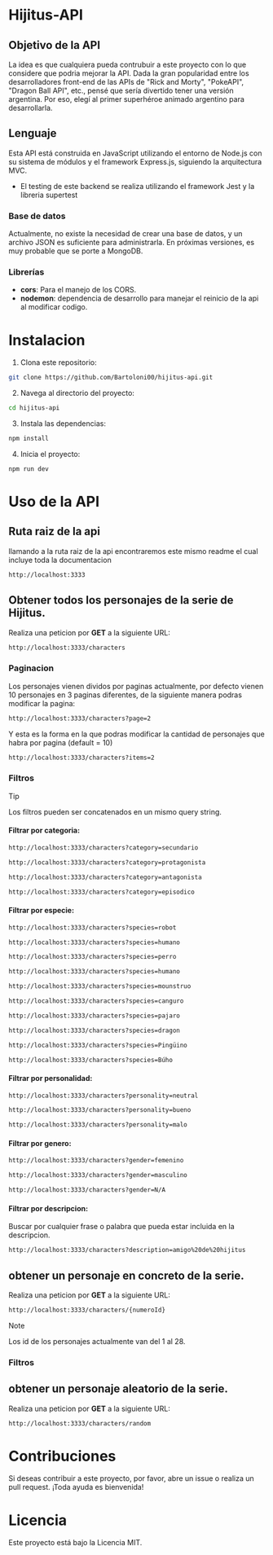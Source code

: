 # Hijitus-API

## Objetivo de la API

La idea es que cualquiera pueda contrubuir a este proyecto con lo que considere que podria mejorar la API.
Dada la gran popularidad entre los desarrolladores front-end de las APIs de "Rick and Morty", "PokeAPI", "Dragon Ball API", etc., pensé que sería divertido tener una versión argentina. Por eso, elegí al primer superhéroe animado argentino para desarrollarla.

## Lenguaje

Esta API está construida en JavaScript utilizando el entorno de Node.js con su sistema de módulos y el framework Express.js, siguiendo la arquitectura MVC.

- El testing de este backend se realiza utilizando el framework Jest y la libreria supertest

### Base de datos

Actualmente, no existe la necesidad de crear una base de datos, y un archivo JSON es suficiente para administrarla. En próximas versiones, es muy probable que se porte a MongoDB.

### Librerías

- **cors**: Para el manejo de los CORS.
- **nodemon**: dependencia de desarrollo para manejar el reinicio de la api al modificar codigo.

# Instalacion

1. Clona este repositorio:
``` Bash
git clone https://github.com/Bartoloni00/hijitus-api.git
```
2. Navega al directorio del proyecto:
``` Bash
cd hijitus-api
```
3. Instala las dependencias:
``` Bash 
npm install
```

4. Inicia el proyecto:
``` Bash 
npm run dev
```

# Uso de la API

## Ruta raiz de la api
llamando a la ruta raiz de la api encontraremos este mismo readme el cual incluye toda la documentacion

```bash
http://localhost:3333
```

##  Obtener todos los personajes de la serie de Hijitus.

Realiza una peticion por **GET** a la siguiente URL:

```bash
http://localhost:3333/characters
```

### Paginacion
Los personajes vienen dividos por paginas actualmente, por defecto vienen 10 personajes en 3 paginas diferentes, de la siguiente manera podras modificar la pagina:
```bash
http://localhost:3333/characters?page=2
```

Y esta es la forma en la que podras modificar la cantidad de personajes que habra por pagina (default = 10)
```bash
http://localhost:3333/characters?items=2
```

### Filtros
> [!TIP]
> Los filtros pueden ser concatenados en un mismo query string.

#### Filtrar por categoria:
``` bash
http://localhost:3333/characters?category=secundario
```
``` bash
http://localhost:3333/characters?category=protagonista
```
``` bash
http://localhost:3333/characters?category=antagonista
```
``` bash
http://localhost:3333/characters?category=episodico
```

#### Filtrar por especie:

``` bash
http://localhost:3333/characters?species=robot
```
``` bash
http://localhost:3333/characters?species=humano
```
``` bash
http://localhost:3333/characters?species=perro
```
``` bash
http://localhost:3333/characters?species=humano
```
``` bash
http://localhost:3333/characters?species=mounstruo
```
``` bash
http://localhost:3333/characters?species=canguro
```
``` bash
http://localhost:3333/characters?species=pajaro
```
``` bash
http://localhost:3333/characters?species=dragon
```
``` bash
http://localhost:3333/characters?species=Pingüino
```
``` bash
http://localhost:3333/characters?species=Búho
```

#### Filtrar por personalidad:

``` bash
http://localhost:3333/characters?personality=neutral
```
``` bash
http://localhost:3333/characters?personality=bueno
```
``` bash
http://localhost:3333/characters?personality=malo
```

#### Filtrar por genero:

``` bash
http://localhost:3333/characters?gender=femenino
```
``` bash
http://localhost:3333/characters?gender=masculino
```
``` bash
http://localhost:3333/characters?gender=N/A
```

#### Filtrar por descripcion:
Buscar por cualquier frase o palabra que pueda estar incluida en la descripcion.
``` bash
http://localhost:3333/characters?description=amigo%20de%20hijitus
```

## obtener un personaje en concreto de la serie.

Realiza una peticion por **GET** a la siguiente URL:

```bash
http://localhost:3333/characters/{numeroId}
```

> [!NOTE]  
> Los id de los personajes actualmente van del 1 al 28.

### Filtros

## obtener un personaje aleatorio de la serie.

Realiza una peticion por **GET** a la siguiente URL:

```bash
http://localhost:3333/characters/random
```

# Contribuciones

Si deseas contribuir a este proyecto, por favor, abre un issue o realiza un pull request. ¡Toda ayuda es bienvenida!

# Licencia
Este proyecto está bajo la Licencia MIT.